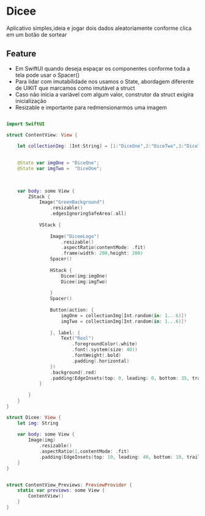 # Dicee
Aplicativo simples,ideia e jogar dois dados aleatoriamente conforme clica em um botão de sortear

## Feature
- Em SwiftUI quando deseja espaçar os componentes conforme toda a tela pode usar o Spacer()
- Para lidar com imutabilidade nos usamos o State, abordagem diferente de UIKIT que marcamos como imutável a struct
- Caso não inicia a variável com algum valor, construtor da struct  exigira inicialização 
- Resizable e importante para redmensionarmos uma imagem

```swift

import SwiftUI

struct ContentView: View {
	
	let collectionImg: [Int:String] = [1:"DiceOne",2:"DiceTwo",3:"DiceThree",4:"DiceFour",5:"DiceFive",6:"DiceSix"]

	
	@State var imgOne = "DiceOne";
	@State var imgTwo =  "DiceOne";

	
	
	var body: some View {
		ZStack {
			Image("GreenBackground")
				.resizable()
				.edgesIgnoringSafeArea(.all)
			
			VStack {
				
				Image("DiceeLogo")
					.resizable()
					.aspectRatio(contentMode: .fit)
					.frame(width: 200,height: 200)
				Spacer()
				
				HStack {
					Dicee(img:imgOne)
					Dicee(img:imgTwo)
					
				}
				Spacer()
				
				Button(action: {
					imgOne = collectionImg[Int.random(in: 1...6)]!
					imgTwo = collectionImg[Int.random(in: 1...6)]!
					
				}, label: {
					Text("Rool")
						.foregroundColor(.white)
						.font(.system(size: 40))
						.fontWeight(.bold)
						.padding(.horizontal)
				})
				.background(.red)
				.padding(EdgeInsets(top: 0, leading: 0, bottom: 35, trailing: 0))
			}
			
		}
	}
}

struct Dicee: View {
	let img: String
	
	var body: some View {
		Image(img)
			.resizable()
			.aspectRatio(1,contentMode: .fit)
			.padding(EdgeInsets(top: 10, leading: 40, bottom: 10, trailing: 40))
	}
}


struct ContentView_Previews: PreviewProvider {
	static var previews: some View {
		ContentView()
	}
}

```
